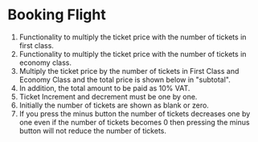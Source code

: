# Booking Flight

1. Functionality to multiply the ticket price with the number of tickets in first class.
2. Functionality to multiply the ticket price with the number of tickets in economy class.
3. Multiply the ticket price by the number of tickets in First Class and Economy Class and the total price is shown below in "subtotal".
4. In addition, the total amount to be paid as 10% VAT.
5. Ticket Increment and decrement must be one by one.
6. Initially the number of tickets are shown as blank or zero.
7. If you press the minus button the number of tickets decreases one by one even if the number of tickets becomes 0 then pressing the minus button will not reduce the number of tickets.
